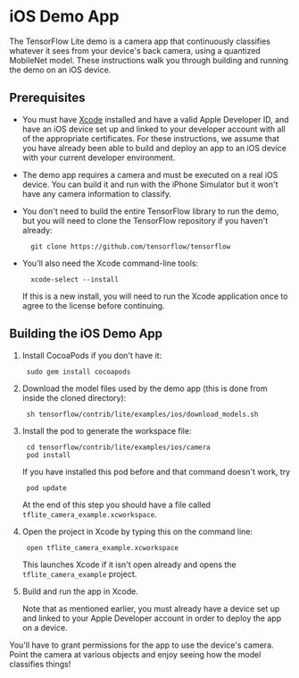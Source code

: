 
# iOS Demo App

The TensorFlow Lite demo is a camera app that continuously classifies whatever
it sees from your device's back camera, using a quantized MobileNet model. These
instructions walk you through building and running the demo on an iOS device.

## Prerequisites

* You must have [Xcode](https://developer.apple.com/xcode/) installed and have a
  valid Apple Developer ID, and have an iOS device set up and linked to your
  developer account with all of the appropriate certificates. For these
  instructions, we assume that you have already been able to build and deploy an
  app to an iOS device with your current developer environment.

* The demo app requires a camera and must be executed on a real iOS device. You
  can build it and run with the iPhone Simulator but it won't have any camera
  information to classify.

* You don't need to build the entire TensorFlow library to run the demo, but you
  will need to clone the TensorFlow repository if you haven't already:

        git clone https://github.com/tensorflow/tensorflow

* You'll also need the Xcode command-line tools:

        xcode-select --install

    If this is a new install, you will need to run the Xcode application once to
    agree to the license before continuing.

## Building the iOS Demo App

1. Install CocoaPods if you don't have it:

        sudo gem install cocoapods

2. Download the model files used by the demo app (this is done from inside the
   cloned directory):

        sh tensorflow/contrib/lite/examples/ios/download_models.sh

3. Install the pod to generate the workspace file:

        cd tensorflow/contrib/lite/examples/ios/camera
        pod install

    If you have installed this pod before and that command doesn't work, try

        pod update

    At the end of this step you should have a file called 
    `tflite_camera_example.xcworkspace`.

4. Open the project in Xcode by typing this on the command line:

        open tflite_camera_example.xcworkspace

    This launches Xcode if it isn't open already and opens the
    `tflite_camera_example` project.

5. Build and run the app in Xcode.

    Note that as mentioned earlier, you must already have a device set up and
    linked to your Apple Developer account in order to deploy the app on a
    device.

You'll have to grant permissions for the app to use the device's camera. Point
the camera at various objects and enjoy seeing how the model classifies things!
